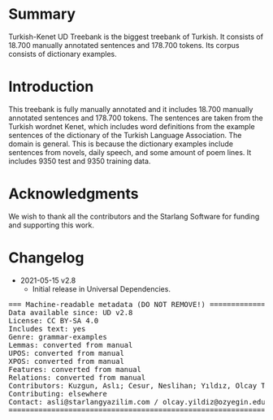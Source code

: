# Summary

Turkish-Kenet UD Treebank is the biggest treebank of Turkish. It consists of 18.700 manually annotated sentences and 178.700 tokens. Its corpus consists of dictionary examples. 


# Introduction

This treebank is fully manually annotated and it includes 18.700 manually annotated sentences and 178.700 tokens. The sentences are taken from the Turkish wordnet Kenet, which includes word definitions from the example sentences of the dictionary of the Turkish Language Association. 
The domain is general. This is because the dictionary examples include sentences from novels, daily speech, and some amount of poem lines.
It includes 9350 test and 9350 training data.


# Acknowledgments

We wish to thank all the contributors and the Starlang Software for funding and supporting this work.


# Changelog

* 2021-05-15 v2.8
  * Initial release in Universal Dependencies.


<pre>
=== Machine-readable metadata (DO NOT REMOVE!) ================================
Data available since: UD v2.8
License: CC BY-SA 4.0
Includes text: yes
Genre: grammar-examples
Lemmas: converted from manual
UPOS: converted from manual
XPOS: converted from manual
Features: converted from manual
Relations: converted from manual
Contributors: Kuzgun, Aslı; Cesur, Neslihan; Yıldız, Olcay Taner; Kuyrukçu, Oğuzhan; Arıcan, Bilge Nas; Yenice, Arife Betül; Sanıyar, Ezgi
Contributing: elsewhere
Contact: asli@starlangyazilim.com / olcay.yildiz@ozyegin.edu.tr 
===============================================================================
</pre>
